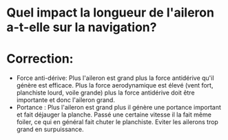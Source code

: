 # Quel impact la longueur de l'aileron a-t-elle sur la navigation?

# Correction:

- Force anti-dérive: Plus l'aileron est grand plus la force antidérive qu'il génère est efficace. Plus la force aerodynamique est élevé (vent fort, planchiste lourd, voile grande) plus la force antidérive doit être importante et donc l'aileron grand. 
- Portance : Plus l'aileron est grand plus il génère une portance important et fait déjauger la planche. Passé une certaine vitesse il la fait même foiler, ce qui en général fait chuter le planchiste. Eviter les ailerons trop grand en surpuissance.
